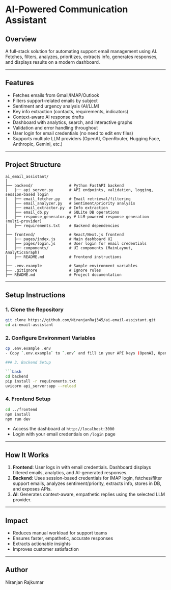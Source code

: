 # AI-Powered Communication Assistant

## Overview

A full-stack solution for automating support email management using AI. Fetches, filters, analyzes, prioritizes, extracts info, generates responses, and displays results on a modern dashboard.

---

## Features

- Fetches emails from Gmail/IMAP/Outlook
- Filters support-related emails by subject
- Sentiment and urgency analysis (AI/LLM)
- Key info extraction (contacts, requirements, indicators)
- Context-aware AI response drafts
- Dashboard with analytics, search, and interactive graphs
- Validation and error handling throughout
- User login for email credentials (no need to edit env files)
- Supports multiple LLM providers (OpenAI, OpenRouter, Hugging Face, Anthropic, Gemini, etc.)

---

## Project Structure

```
ai_email_assistant/
│
├── backend/                # Python FastAPI backend
│   ├── api_server.py       # API endpoints, validation, logging, session-based login
│   ├── email_fetcher.py    # Email retrieval/filtering
│   ├── email_analyzer.py   # Sentiment/priority analysis
│   ├── email_extractor.py  # Info extraction
│   ├── email_db.py         # SQLite DB operations
│   ├── response_generator.py # LLM-powered response generation (multi-provider)
│   ├── requirements.txt    # Backend dependencies
│
├── frontend/               # React/Next.js frontend
│   ├── pages/index.js      # Main dashboard UI
│   ├── pages/login.js      # User login for email credentials
│   ├── components/         # UI components (MainLayout, AnalyticsGraph)
│   ├── README.md           # Frontend instructions
│
├── .env.example            # Sample environment variables
├── .gitignore              # Ignore rules
├── README.md               # Project documentation
```

---

## Setup Instructions

### 1. Clone the Repository

```bash
git clone https://github.com/NiranjanRaj345/ai-email-assistant.git
cd ai-email-assistant
```

### 2. Configure Environment Variables

```bash
cp .env.example .env
- Copy `.env.example` to `.env` and fill in your API keys (OpenAI, OpenRouter, Hugging Face, Anthropic, Gemini, etc.).

### 3. Backend Setup

```bash
cd backend
pip install -r requirements.txt
uvicorn api_server:app --reload
```

### 4. Frontend Setup

```bash
cd ../frontend
npm install
npm run dev
```

- Access the dashboard at `http://localhost:3000`
- Login with your email credentials on `/login` page

---

## How It Works

1. **Frontend**: User logs in with email credentials. Dashboard displays filtered emails, analytics, and AI-generated responses.
2. **Backend**: Uses session-based credentials for IMAP login, fetches/filter support emails, analyzes sentiment/priority, extracts info, stores in DB, and exposes APIs.
3. **AI**: Generates context-aware, empathetic replies using the selected LLM provider.

---

## Impact

- Reduces manual workload for support teams
- Ensures faster, empathetic, accurate responses
- Extracts actionable insights
- Improves customer satisfaction

---

## Author

Niranjan Rajkumar